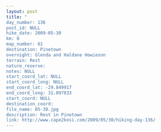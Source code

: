 ```yaml
---
layout: post
title: "
day_number: 136
post_id: NULL
hike_date: 2009-05-30
km: 0
map_number: 61
destination: Pinetown
overnight: Glenda and Haldane Howieson
terrain: Rest
nature_reserve: 
notes: NULL
start_coord_lat: NULL
start_coord_long: NULL
end_coord_lat: -29.849917
end_coord_long: 31.097833
start_coord: NULL
destination_coord: 
file_name: 05-30.jpg
description: Rest in Pinetown
link: http://www.cape2kosi.com/2009/05/30/hiking-day-136/
---
```

